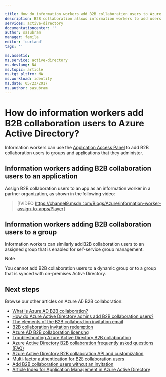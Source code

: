 ```yaml
---

title: How do information workers add B2B collaboration users to Azure Active Directory? | Microsoft Docs
description: B2B collaboration allows information workers to add users from their organization to Azure AD for access | Microsoft Docs
services: active-directory
documentationcenter: ''
author: sasubram
manager: femila
editor: 'curtand'
tags: ''

ms.assetid:
ms.service: active-directory
ms.devlang: NA
ms.topic: article
ms.tgt_pltfrm: NA
ms.workload: identity
ms.date: 05/23/2017
ms.author: sasubram
---
```


# How do information workers add B2B collaboration users to Azure Active Directory?

Information workers can use the [Application Access Panel](http://myapps.microsoft.com) to add B2B collaboration users to groups and applications that they administer.

## Information workers adding B2B collaboration users to an application
Assign B2B collaboration users to an app as an information worker in a partner organization, as shown in the following video:

>[!VIDEO https://channel9.msdn.com/Blogs/Azure/information-worker-assign-to-apps/Player]

## Information workers adding B2B collaboration users to a group

Information workers can similarly add B2B collaboration users to an assigned group that is enabled for self-service group management.
> [!NOTE]
> You cannot add B2B collaboration users to a dynamic group or to a group that is synced with on-premises Active Directory.


## Next steps

Browse our other articles on Azure AD B2B collaboration:

* [What is Azure AD B2B collaboration?](active-directory-b2b-what-is-azure-ad-b2b.md)
* [How do Azure Active Directory admins add B2B collaboration users?](active-directory-b2b-admin-add-users.md)
* [The elements of the B2B collaboration invitation email](active-directory-b2b-invitation-email.md)
* [B2B collaboration invitation redemption](active-directory-b2b-redemption-experience.md)
* [Azure AD B2B collaboration licensing](active-directory-b2b-licensing.md)
* [Troubleshooting Azure Active Directory B2B collaboration](active-directory-b2b-troubleshooting.md)
* [Azure Active Directory B2B collaboration frequently asked questions (FAQ)](active-directory-b2b-faq.md)
* [Azure Active Directory B2B collaboration API and customization](active-directory-b2b-api.md)
* [Multi-factor authentication for B2B collaboration users](active-directory-b2b-mfa-instructions.md)
* [Add B2B collaboration users without an invitation](active-directory-b2b-add-user-without-invite.md)
* [Article Index for Application Management in Azure Active Directory](active-directory-apps-index.md)
